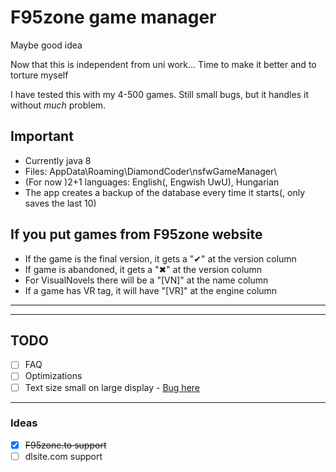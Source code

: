 # F95zone game manager

Maybe good idea

Now that this is independent from uni work... Time to make it better
and to torture myself

I have tested this with my 4-500 games. Still small bugs, but it handles it without *much* problem.

## Important

- Currently java 8
- Files: AppData\Roaming\DiamondCoder\nsfwGameManager\
- (For now )2+1 languages: English(, Engwish UwU), Hungarian
- The app creates a backup of the database every time it starts(, only saves the last 10)

## If you put games from F95zone website

- If the game is the final version, it gets a "✔" at the version column
- If game is abandoned, it gets a "✖" at the version column
- For VisualNovels there will be a "[VN]" at the name column
- If a game has VR tag, it will have "[VR]" at the engine column

---
---

## TODO

- [ ] FAQ
- [ ] Optimizations
- [ ] Text size small on large display - [Bug here](<https://bugs.openjdk.org/browse/JDK-8202973>)

---

### Ideas

- [x] ~~F95zone.to support~~
- [ ] dlsite.com support
